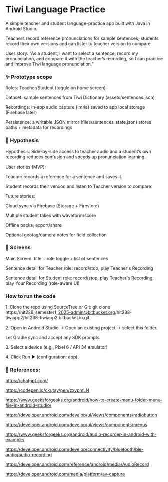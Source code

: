 # Tiwi Language Practice



A simple teacher and student language-practice app built with Java in Android Studio.

Teachers record reference pronunciations for sample sentences; students record their own versions and can lister to teacher version to compare.



User story: “As a student, I want to select a sentence, record my pronunciation, and compare it with the teacher’s recording, so I can practice and improve Tiwi language pronunciation.”





### ✨ Prototype scope



Roles: Teacher/Student (toggle on home screen)



Dataset: sample sentences from Tiwi Dictionary (assets/sentences.json)



Recordings: in-app audio capture (.m4a) saved to app local storage (Firebase later)



Persistence: a writable JSON mirror (files/sentences\_state.json) stores paths + metadata for recordings





### 🧠 Hypothesis



Hypothesis: Side-by-side access to teacher audio and a student’s own recording reduces confusion and speeds up pronunciation learning.



User stories (MVP):



Teacher records a reference for a sentence and saves it.



Student records their version and listen to Teacher version to compare.



Future stories:



Cloud sync via Firebase (Storage + Firestore)



Multiple student takes with waveform/score



Offline packs; export/share



Optional geotag/camera notes for field collection



### 📱 Screens



Main Screen: title + role toggle + list of sentences



Sentence detail for Teacher role: record/stop, play Teacher's Recording



Sentence detail for Student role: record/stop, play Teacher's Recording, play Your Recording (role-aware UI)



### How to run the code



1\. Clone the repo using SourceTree or Git: git clone https://hit226\_semester1\_2025-admin@bitbucket.org/hit238-tiwiapp2/hit238-tiwiapp2.bitbucket.io.git

2\. Open in Android Studio → Open an existing project → select this folder.

Let Gradle sync and accept any SDK prompts.

3\. Select a device (e.g., Pixel 6 / API 34 emulator)

4\. Click Run ▶ (configuration: app).

### 

### 🧭 References:



https://chatgpt.com/

https://codepen.io/ckutay/pen/zxvpmLN

https://www.geeksforgeeks.org/android/how-to-create-menu-folder-menu-file-in-android-studio/

https://developer.android.com/develop/ui/views/components/radiobutton

https://developer.android.com/develop/ui/views/components/menus

https://www.geeksforgeeks.org/android/audio-recorder-in-android-with-example/

https://developer.android.com/develop/connectivity/bluetooth/ble-audio/audio-recording

https://developer.android.com/reference/android/media/AudioRecord

https://developer.android.com/media/platform/av-capture

